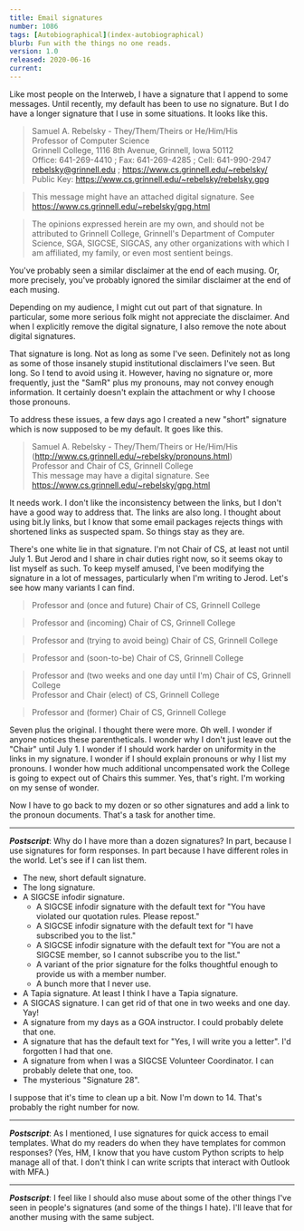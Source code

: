 ```yaml
---
title: Email signatures
number: 1086
tags: [Autobiographical](index-autobiographical)
blurb: Fun with the things no one reads.
version: 1.0
released: 2020-06-16
current: 
---
```

Like most people on the Interweb, I have a signature that I append to some
messages.  Until recently, my default has been to use no signature.  But I
do have a longer signature that I use in some situations.  It looks like
this.

> Samuel A. Rebelsky - They/Them/Theirs or He/Him/His  
> Professor of Computer Science  
> Grinnell College, 1116 8th Avenue, Grinnell, Iowa 50112  
> Office: 641-269-4410 ; Fax: 641-269-4285 ; Cell: 641-990-2947  
> rebelsky@grinnell.edu ; <https://www.cs.grinnell.edu/~rebelsky/>  
> Public Key: <https://www.cs.grinnell.edu/~rebelsky/rebelsky.gpg>

> This message might have an attached digital signature.  See <https://www.cs.grinnell.edu/~rebelsky/gpg.html>

> The opinions expressed herein are my own, and should not be attributed to Grinnell College, Grinnell's Department of Computer Science, SGA, SIGCSE, SIGCAS, any other organizations with which I am affiliated, my family, or even most sentient beings.

You've probably seen a similar disclaimer at the end of each musing.  Or,
more precisely, you've probably ignored the similar disclaimer at the end
of each musing.

Depending on my audience, I might cut out part of that signature.  In
particular, some more serious folk might not appreciate the disclaimer.
And when I explicitly remove the digital signature, I also remove the
note about digital signatures.

That signature is long.  Not as long as some I've seen.  Definitely not
as long as some of those insanely stupid institutional disclaimers I've
seen.  But long.  So I tend to avoid using it.  However, having no 
signature or, more frequently, just the "SamR" plus my pronouns, may not
convey enough information.  It certainly doesn't explain the attachment
or why I choose those pronouns.

To address these issues, a few days ago I created a new "short" signature
which is now supposed to be my default.  It goes like this.

> Samuel A. Rebelsky - They/Them/Theirs or He/Him/His (<http://www.cs.grinnell.edu/~rebelsky/pronouns.html>)  
> Professor and Chair of CS, Grinnell College  
> This message may have a digital signature.  See <https://www.cs.grinnell.edu/~rebelsky/gpg.html>

It needs work.  I don't like the inconsistency between the links, but I
don't have a good way to address that.  The links are also long.  I thought
about using bit.ly links, but I know that some email packages rejects things
with shortened links as suspected spam.  So things stay as they are.

There's one white lie in that signature.  I'm not Chair of CS, at least
not until July 1.  But Jerod and I share in chair duties right now, so it
seems okay to list myself as such.  To keep myself amused, I've been
modifying the signature in a lot of messages, particularly when I'm writing
to Jerod.  Let's see how many variants I can find.

> Professor and (once and future) Chair of CS, Grinnell College  

> Professor and (incoming) Chair of CS, Grinnell College  

> Professor and (trying to avoid being) Chair of CS, Grinnell College  

> Professor and (soon-to-be) Chair of CS, Grinnell College  

> Professor and (two weeks and one day until I'm) Chair of CS, Grinnell College  
> Professor and Chair (elect) of CS, Grinnell College  

> Professor and (former) Chair of CS, Grinnell College  

Seven plus the original.  I thought there were more.  Oh well.  I
wonder if anyone notices these parentheticals.  I wonder why I don't
just leave out the "Chair" until July 1.  I wonder if I should work
harder on uniformity in the links in my signature.  I wonder if I
should explain pronouns or why I list my pronouns.  I wonder how
much additional uncompensated work the College is going to expect
out of Chairs this summer.  Yes, that's right. I'm working on my
sense of wonder.

Now I have to go back to my dozen or so other signatures and add a link
to the pronoun documents.  That's a task for another time.

---

**_Postscript_**: Why do I have more than a dozen signatures?  In part,
because I use signatures for form responses.  In part because I have
different roles in the world.  Let's see if I can list them.

* The new, short default signature.
* The long signature.
* A SIGCSE infodir signature.
     * A SIGCSE infodir signature with the default text for "You have
       violated our quotation rules.  Please repost."
     * A SIGCSE infodir signature with the default text for "I have
       subscribed you to the list."
     * A SIGCSE infodir signature with the default text for "You are
       not a SIGCSE member, so I cannot subscribe you to the list."
     * A variant of the prior signature for the folks thoughtful enough
       to provide us with a member number.
     * A bunch more that I never use.
* A Tapia signature. At least I think I have a Tapia signature.
* A SIGCAS signature.  I can get rid of that one in two weeks and one
  day.  Yay!
* A signature from my days as a GOA instructor.  I could probably delete
  that one.
* A signature that has the default text for "Yes, I will write you a
  letter".  I'd forgotten I had that one.
* A signature from when I was a SIGCSE Volunteer Coordinator.  I can
  probably delete that one, too.
* The mysterious "Signature 28".

I suppose that it's time to clean up a bit.  Now I'm down to 14.  That's
probably the right number for now.

---

**_Postscript_**: As I mentioned, I use signatures for quick access to
email templates.  What do my readers do when they have templates for
common responses?  (Yes, HM, I know that you have custom Python scripts
to help manage all of that.  I don't think I can write scripts that
interact with Outlook with MFA.)

---

**_Postscript_**: I feel like I should also muse about some of the other
things I've seen in people's signatures (and some of the things I hate).
I'll leave that for another musing with the same subject.
